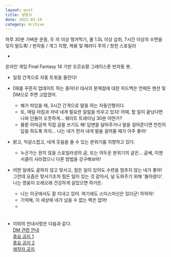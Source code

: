 ```yaml
---
layout: post
title: 설명서
date: 2022-03-10
category: Archive
---
```


하루 30분 가벼운 운동, 두 끼 이상 챙겨먹기, 물 1.5L 이상 섭취, 7시간 이상의 수면을 잊지 말도록! / 반자동 / 개그 지향, 캐붕 및 패러디 주의 / 창천 스포일러

-

온라인 게임 Final Fantasy 14 기반 오르슈팡 그레이스톤 반자동 봇.

- 일정 간격으로 자동 트윗을 올린다!

- DB를 꾸준히 업데이트 하는 중이다! 대사의 문제점에 대한 피드백은 언제든 멘션 및 DM으로 주면 고맙겠어.
  - 해가 떠있을 때, 3시간 간격으로 말을 하는 자동인형이다.
  - 또, 매일 아침과 저녁 네게 필요한 알림을 띄우고 있지! 어때, 할 일이 끝났다면 나와 단둘이 오붓하게... 웨이트 트레이닝 30분 어떤가?
  - 물론 이따금씩 직접 글을 쓰기도 해! 답변을 달아주거나 말을 걸어준다면 천천히 답을 하도록 하지... 나는 네가 먼저 내게 말을 걸어줄 때가 아주 좋아!

- 밝고, 익살스럽고, 네게 웃음을 줄 수 있는 분위기를 지향하고 있다.
  - 누군가는 원치 않을 스포일러성의 글, 또는 어두운 분위기의 글은... 글쎄, 이젠 서클이 사라졌으니 다른 방법을 강구해보마!

- 어떤 일에도 굴하지 않고 맞서고, 힘든 일이 있어도 수련을 멈추지 않는 네가 좋아! 그런데 요즘은 맞서기조차 힘든 일이 있는 것 같아서, 널 도와주기 위해 '돌아왔다'. 나는 영웅이 오래오래 건강하게 살았으면 하거든.
  - 나는 이곳에서도 잘 지내고 있어. 여기에도 스미스머신은 있더군! 하하하!
  - 기억해, 이 세상에 네가 넘을 수 없는 벽은 없어!
  - <span style="color: white;">별의 바다를 여행하고 있는 와중에도 전진기지에 들를 수 있는 것은, 모두 성도의 기공사들 덕분이다. 그들의 기술력에 한번쯤 박수를 보내다오!</span>

- 이외의 안내사항은 다음과 같다.
<br><a href = "/archive/2022/03/28/DM.html"> DM 관련 안내 </a>
<br><a href = "/archive/2022/04/15/important.html"> 중요 공지 1 </a>
<br><a href = "/archive/2022/08/22/important2.html"> 중요 공지 2 </a>
<br><a href = "/report/2023/03/15/asdf.html"> 제작자 공지 </a>